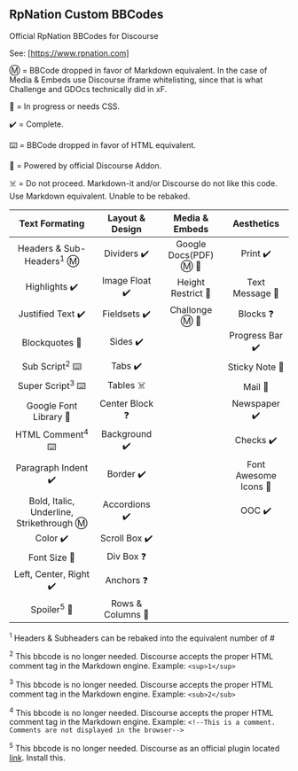 ## RpNation Custom BBCodes

Official RpNation BBCodes for Discourse

See: [https://www.rpnation.com]

Ⓜ️ = BBCode dropped in favor of Markdown equivalent. In the case of Media & Embeds use Discourse iframe whitelisting, since that is what Challenge and GDOcs technically did in xF.

🚧 = In progress or needs CSS.

✔️ = Complete.

⌨️ = BBCode dropped in favor of HTML equivalent.

🎉 = Powered by official Discourse Addon.

☠️ = Do not proceed. Markdown-it and/or Discourse do not like this code. Use Markdown equivalent. Unable to be rebaked.

|              Text Formating              | Layout & Design |    Media & Embeds    |      Aesthetics      |
| :--------------------------------------: | :-------------: | :------------------: | :------------------: |
|   Headers & Sub-Headers<sup>1</sup> Ⓜ️    |   Dividers ✔️    | Google Docs(PDF) Ⓜ️ 🚧 |       Print ✔️        |
|               Highlights ✔️               |  Image Float ✔️  |  Height Restrict 🚧   |    Text Message 🚧    |
|             Justified Text ✔️             |   Fieldsets ✔️   |    Challonge Ⓜ️ 🚧     |       Blocks ❓       |
|              Blockquotes 🚧               |     Sides ✔️     |                      |    Progress Bar ✔️    |
|         Sub Script<sup>2</sup> ⌨️         |     Tabs ✔️      |                      |    Sticky Note 🚧     |
|        Super Script<sup>3</sup> ⌨️        |    Tables ☠️     |                      |        Mail 🚧        |
|          Google Font Library 🚧           | Center Block ❓  |                      |     Newspaper ✔️      |
|        HTML Comment<sup>4</sup> ⌨️        |  Background ✔️   |                      |       Checks ✔️       |
|            Paragraph Indent ✔️            |    Border ✔️     |                      | Font Awesome Icons 🚧 |
| Bold, Italic, Underline, Strikethrough Ⓜ️ |  Accordions ✔️   |                      |         OOC ✔️       |
|                 Color ✔️                  |  Scroll Box ✔️   |                      |                      |
|               Font Size 🚧                |    Div Box ❓    |                      |                      |
|          Left, Center, Right ✔️           |    Anchors ❓    |                      |                      |
|          Spoiler<sup>5</sup> 🎉           | Rows & Columns 🚧 |                      |                      |



<sup>1</sup> Headers & Subheaders can be rebaked into the equivalent number of #

<sup>2</sup> This bbcode is no longer needed. Discourse accepts the proper HTML comment tag in the Markdown engine. Example: `<sup>1</sup>`

<sup>3</sup> This bbcode is no longer needed. Discourse accepts the proper HTML comment tag in the Markdown engine. Example: `<sub>2</sub>`

<sup>4</sup> This bbcode is no longer needed. Discourse accepts the proper HTML comment tag in the Markdown engine. Example: `<!--This is a comment. Comments are not displayed in the browser-->`

<sup>5</sup> This bbcode is no longer needed. Discourse as an official plugin located [link](https://meta.discourse.org/t/discourse-spoiler-alert/12650). Install this.
